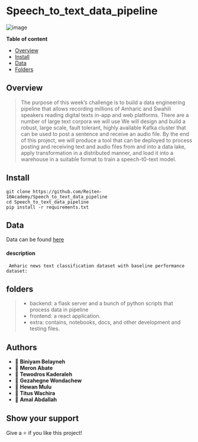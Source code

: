 # Speech_to_text_data_pipeline

![image](https://user-images.githubusercontent.com/44437166/178087878-3434a31a-a0c9-4078-a530-a59f5ac5307b.png)

**Table of content**

- [Overview](#overview)
- [Install](#install)
- [Data](#data)
- [Folders](#notebooks)

## Overview

> The purpose of this week’s challenge is to build a data engineering pipeline that allows recording millions of Amharic and Swahili speakers reading digital texts in-app and web platforms. There are a number of large text corpora we will use
> We will design and build a robust, large scale, fault tolerant, highly available Kafka cluster that can be used to post a sentence and receive an audio file. By the end of this project, we will produce a tool that can be deployed to process posting and receiving text and audio files from and into a data lake, apply transformation in a distributed manner, and load it into a warehouse in a suitable format to train a speech-t0-text model. 
## Install

```
git clone https://github.com/Reiten-10Academy/Speech_to_text_data_pipeline
cd Speech_to_text_data_pipeline
pip install -r requirements.txt
```

## Data

Data can be found [here](https://github.com/IsraelAbebe/An-Amharic-News-Text-classification-Dataset)

#### description

     Amharic news text classification dataset with baseline performance dataset: 

## folders

> - backend: a flask server and a bunch of python scripts that process data in pipeline 
> - frontend: a react application.
> - extra: contains, notebooks, docs, and other development and testing files.

## Authors

- 👤 **Biniyam Belayneh**
- 👤 **Meron Abate**
- 👤 **Tewodros Kaderaleh**
- 👤 **Gezahegne Wondachew**
- 👤 **Hewan Mulu**
- 👤 **Titus Wachira**
- 👤 **Amal Abdallah**



## Show your support

Give a ⭐ if you like this project!
